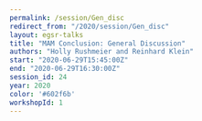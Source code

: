 ```yaml
---
permalink: /session/Gen_disc
redirect_from: "/2020/session/Gen_disc"
layout: egsr-talks
title: "MAM Conclusion: General Discussion"
authors: "Holly Rushmeier and Reinhard Klein"
start: "2020-06-29T15:45:00Z"
end: "2020-06-29T16:30:00Z"
session_id: 24
year: 2020
color: '#602f6b'
workshopId: 1
---
```

